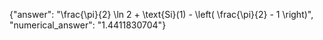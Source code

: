 {"answer": "\\frac{\\pi}{2} \\ln 2 + \\text{Si}(1) - \\left( \\frac{\\pi}{2} - 1 \\right)", "numerical_answer": "1.4411830704"}